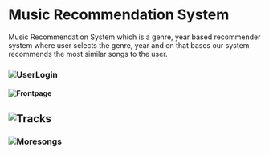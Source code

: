 # Music Recommendation System 
Music Recommendation System which is a genre, year based recommender system where user selects the genre, year  and on that bases our system recommends the most similar songs to the user.


### ![UserLogin](https://github.com/Aditya020224/Music-Recommendation-Sys/assets/96903392/bee230ab-7869-4cfb-8114-388c6d4c3084)


#### ![Frontpage](https://github.com/Aditya020224/Music-Recommendation-Sys/assets/96903392/1eec3abe-c6c9-40f4-8719-cd3fbf3bcd57)


## ![Tracks](https://github.com/Aditya020224/Music-Recommendation-Sys/assets/96903392/30afc946-30f4-49c9-afb7-d525438c7950)


### ![Moresongs](https://github.com/Aditya020224/Music-Recommendation-Sys/assets/96903392/65a855b8-2b88-4c33-863d-00d7efa9ef1d)
